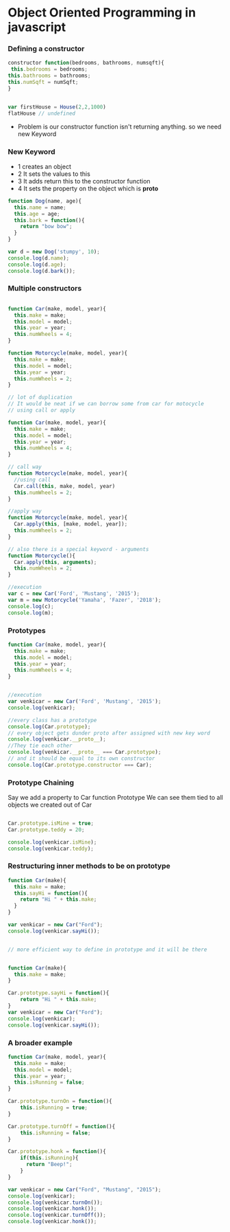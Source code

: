 # Object Oriented Programming in javascript

### Defining a constructor
```javascript
constructor function(bedrooms, bathrooms, numsqft){
 this.bedrooms = bedrooms;
this.bathrooms = bathrooms;
this.numSqft = numSqft;
}


var firstHouse = House(2,2,1000)
flatHouse // undefined

```
- Problem is our constructor function isn't returning anything. so we need new Keyword

### New Keyword
- 1 creates an object
- 2 It sets the values to this
- 3 It adds return this to the constructor function
- 4 It sets the property on the object which is __proto__
```javascript
function Dog(name, age){
  this.name = name;
  this.age = age;
  this.bark = function(){
    return "bow bow";
  }
}

var d = new Dog('stumpy', 10);
console.log(d.name);
console.log(d.age);
console.log(d.bark());

```
### Multiple constructors

```javascript

function Car(make, model, year){
  this.make = make;
  this.model = model;
  this.year = year;
  this.numWheels = 4;
}

function Motorcycle(make, model, year){
  this.make = make;
  this.model = model;
  this.year = year;
  this.numWheels = 2;
}

// lot of duplication
// It would be neat if we can borrow some from car for motocycle
// using call or apply

function Car(make, model, year){
  this.make = make;
  this.model = model;
  this.year = year;
  this.numWheels = 4;
}

// call way
function Motorcycle(make, model, year){
  //using call
  Car.call(this, make, model, year)
  this.numWheels = 2;
}

//apply way
function Motorcycle(make, model, year){
  Car.apply(this, [make, model, year]);
  this.numWheels = 2;
}

// also there is a special keyword - arguments 
function Motorcycle(){
  Car.apply(this, arguments);
  this.numWheels = 2;
}

//execution
var c = new Car('Ford', 'Mustang', '2015');
var m = new Motorcycle('Yamaha', 'Fazer', '2018');
console.log(c);
console.log(m);

```

### Prototypes

```javascript
function Car(make, model, year){
  this.make = make;
  this.model = model;
  this.year = year;
  this.numWheels = 4;
}


//execution
var venkicar = new Car('Ford', 'Mustang', '2015');
console.log(venkicar);

//every class has a prototype
console.log(Car.prototype);
// every object gets dunder proto after assigned with new key word
console.log(venkicar.__proto__);
//They tie each other
console.log(venkicar.__proto__ === Car.prototype);
// and it should be equal to its own constructor
console.log(Car.prototype.constructor === Car);
```

### Prototype Chaining
Say we add a property to Car function Prototype We can see them tied to all objects we created out of Car
``` javascript

Car.prototype.isMine = true;
Car.prototype.teddy = 20;

console.log(venkicar.isMine);
console.log(venkicar.teddy);

```
### Restructuring inner methods to be on prototype

``` javascript
function Car(make){
  this.make = make;
  this.sayHi = function(){
    return "Hi " + this.make;
  }
}

var venkicar = new Car("Ford");
console.log(venkicar.sayHi());


// more efficient way to define in prototype and it will be there


function Car(make){
  this.make = make;
}

Car.prototype.sayHi = function(){
    return "Hi " + this.make;
}
var venkicar = new Car("Ford");
console.log(venkicar);
console.log(venkicar.sayHi());
```
### A broader example


``` javascript
function Car(make, model, year){
  this.make = make;
  this.model = model;
  this.year = year;
  this.isRunning = false;
}

Car.prototype.turnOn = function(){
    this.isRunning = true;
}

Car.prototype.turnOff = function(){
    this.isRunning = false;
}

Car.prototype.honk = function(){
    if(this.isRunning){
      return "Beep!";
    }
}

var venkicar = new Car("Ford", "Mustang", "2015");
console.log(venkicar);
console.log(venkicar.turnOn());
console.log(venkicar.honk());
console.log(venkicar.turnOff());
console.log(venkicar.honk());
```
